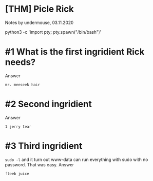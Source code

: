 [THM] Picle Rick
================
Notes by undermouse, 03.11.2020

python3 -c 'import pty; pty.spawn("/bin/bash")'

# #1 What is the first ingridient Rick needs?
Answer
```
mr. meeseek hair
```

# #2 Second ingridient
Answer
```
1 jerry tear
```

# #3 Third ingridient
`sudo -l` and it turn out www-data can run everything with sudo with no password.
That was easy.
Answer
```
fleeb juice
```
